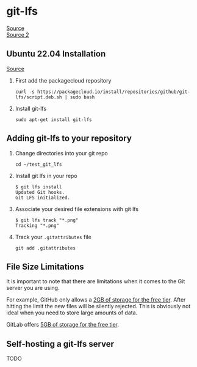 # git-lfs
[Source](https://github.com/git-lfs/git-lfs)<br>
[Source 2](https://git-lfs.com/)

## Ubuntu 22.04 Installation
[Source](https://github.com/git-lfs/git-lfs/blob/main/INSTALLING.md)
1. First add the packagecloud repository
    ```
    curl -s https://packagecloud.io/install/repositories/github/git-lfs/script.deb.sh | sudo bash
    ```
2. Install git-lfs
    ```
    sudo apt-get install git-lfs
    ```

## Adding git-lfs to your repository
1. Change directories into your git repo
    ```
    cd ~/test_git_lfs
    ```
2. Install git lfs in your repo
    ```
    $ git lfs install
    Updated Git hooks.
    Git LFS initialized.
    ```
3. Associate your desired file extensions with git lfs
    ```
    $ git lfs track "*.png"
    Tracking "*.png"
    ```
4. Track your `.gitattributes` file
    ```
    git add .gitattributes
    ```

## File Size Limitations
It is important to note that there are limitations when it comes to the Git server you are using.

For example, GitHub only allows a [2GB of storage for the free tier](https://docs.github.com/en/repositories/working-with-files/managing-large-files/about-git-large-file-storage#about-git-large-file-storage). After hitting the limit the new files will be silently rejected. This is obviously not ideal when you need to store large amounts of data.

GitLab offers [5GB of storage for the free tier](https://about.gitlab.com/pricing/).

## Self-hosting a git-lfs server
TODO
